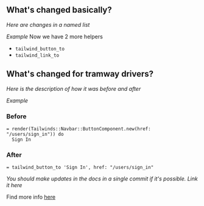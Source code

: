 ## What's changed basically?

*Here are changes in a named list*

*Example*
Now we have 2 more helpers
* `tailwind_button_to`
* `tailwind_link_to`

## What's changed for tramway drivers?

*Here is the description of how it was before and after*

*Example*

### Before

```haml
= render(Tailwinds::Navbar::ButtonComponent.new(href: "/users/sign_in")) do
  Sign In
```

### After

```haml
= tailwind_button_to 'Sign In', href: "/users/sign_in"
```

*You should make updates in the docs in a single commit if it's possible. Link it here*

Find more info [here](https://github.com/Purple-Magic/tramway/blob/tailwind_helpers/README.md#button)

